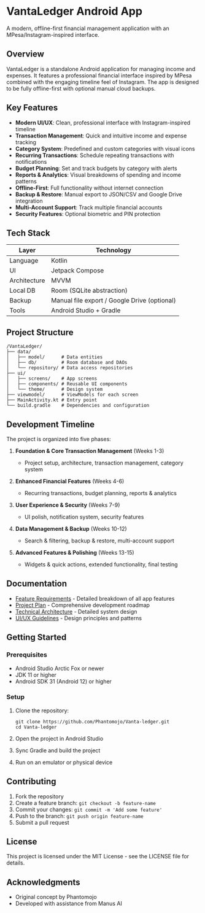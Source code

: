# VantaLedger Android App

A modern, offline-first financial management application with an MPesa/Instagram-inspired interface.

## Overview

VantaLedger is a standalone Android application for managing income and expenses. It features a professional financial interface inspired by MPesa combined with the engaging timeline feel of Instagram. The app is designed to be fully offline-first with optional manual cloud backups.

## Key Features

- **Modern UI/UX**: Clean, professional interface with Instagram-inspired timeline
- **Transaction Management**: Quick and intuitive income and expense tracking
- **Category System**: Predefined and custom categories with visual icons
- **Recurring Transactions**: Schedule repeating transactions with notifications
- **Budget Planning**: Set and track budgets by category with alerts
- **Reports & Analytics**: Visual breakdowns of spending and income patterns
- **Offline-First**: Full functionality without internet connection
- **Backup & Restore**: Manual export to JSON/CSV and Google Drive integration
- **Multi-Account Support**: Track multiple financial accounts
- **Security Features**: Optional biometric and PIN protection

## Tech Stack

| Layer        | Technology                                   |
| ------------ | -------------------------------------------- |
| Language     | Kotlin                                       |
| UI           | Jetpack Compose                              |
| Architecture | MVVM                                         |
| Local DB     | Room (SQLite abstraction)                    |
| Backup       | Manual file export / Google Drive (optional) |
| Tools        | Android Studio + Gradle                      |

## Project Structure

```
/VantaLedger/
├── data/
│   ├── model/      # Data entities
│   ├── db/         # Room database and DAOs
│   └── repository/ # Data access repositories
├── ui/
│   ├── screens/    # App screens
│   ├── components/ # Reusable UI components
│   └── theme/      # Design system
├── viewmodel/      # ViewModels for each screen
├── MainActivity.kt # Entry point
└── build.gradle    # Dependencies and configuration
```

## Development Timeline

The project is organized into five phases:

1. **Foundation & Core Transaction Management** (Weeks 1-3)
   - Project setup, architecture, transaction management, category system

2. **Enhanced Financial Features** (Weeks 4-6)
   - Recurring transactions, budget planning, reports & analytics

3. **User Experience & Security** (Weeks 7-9)
   - UI polish, notification system, security features

4. **Data Management & Backup** (Weeks 10-12)
   - Search & filtering, backup & restore, multi-account support

5. **Advanced Features & Polishing** (Weeks 13-15)
   - Widgets & quick actions, extended functionality, final testing

## Documentation

- [Feature Requirements](docs/feature_requirements.md) - Detailed breakdown of all app features
- [Project Plan](docs/project_plan.md) - Comprehensive development roadmap
- [Technical Architecture](docs/technical_architecture.md) - Detailed system design
- [UI/UX Guidelines](docs/ui_guidelines.md) - Design principles and patterns

## Getting Started

### Prerequisites

- Android Studio Arctic Fox or newer
- JDK 11 or higher
- Android SDK 31 (Android 12) or higher

### Setup

1. Clone the repository:
   ```
   git clone https://github.com/Phantomojo/Vanta-ledger.git
   cd Vanta-ledger
   ```

2. Open the project in Android Studio

3. Sync Gradle and build the project

4. Run on an emulator or physical device

## Contributing

1. Fork the repository
2. Create a feature branch: `git checkout -b feature-name`
3. Commit your changes: `git commit -m 'Add some feature'`
4. Push to the branch: `git push origin feature-name`
5. Submit a pull request

## License

This project is licensed under the MIT License - see the LICENSE file for details.

## Acknowledgments

- Original concept by Phantomojo
- Developed with assistance from Manus AI
